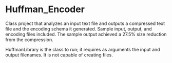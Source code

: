 # Huffman_Encoder
Class project that analyzes an input text file and outputs a compressed text file and the encoding schema it generated. Sample input, output, and encoding files included. The sample output achieved a 27.5% size reduction from the compression.

HuffmanLibrary is the class to run; it requires as arguments the input and output filenames. It is not capable of creating files.
